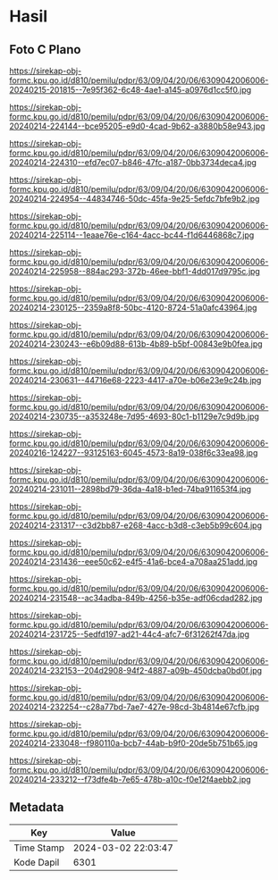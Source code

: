 # Hasil

## Foto C Plano

https://sirekap-obj-formc.kpu.go.id/d810/pemilu/pdpr/63/09/04/20/06/6309042006006-20240215-201815--7e95f362-6c48-4ae1-a145-a0976d1cc5f0.jpg

https://sirekap-obj-formc.kpu.go.id/d810/pemilu/pdpr/63/09/04/20/06/6309042006006-20240214-224144--bce95205-e9d0-4cad-9b62-a3880b58e943.jpg

https://sirekap-obj-formc.kpu.go.id/d810/pemilu/pdpr/63/09/04/20/06/6309042006006-20240214-224310--efd7ec07-b846-47fc-a187-0bb3734deca4.jpg

https://sirekap-obj-formc.kpu.go.id/d810/pemilu/pdpr/63/09/04/20/06/6309042006006-20240214-224954--44834746-50dc-45fa-9e25-5efdc7bfe9b2.jpg

https://sirekap-obj-formc.kpu.go.id/d810/pemilu/pdpr/63/09/04/20/06/6309042006006-20240214-225114--1eaae76e-c164-4acc-bc44-f1d6446868c7.jpg

https://sirekap-obj-formc.kpu.go.id/d810/pemilu/pdpr/63/09/04/20/06/6309042006006-20240214-225958--884ac293-372b-46ee-bbf1-4dd017d9795c.jpg

https://sirekap-obj-formc.kpu.go.id/d810/pemilu/pdpr/63/09/04/20/06/6309042006006-20240214-230125--2359a8f8-50bc-4120-8724-51a0afc43964.jpg

https://sirekap-obj-formc.kpu.go.id/d810/pemilu/pdpr/63/09/04/20/06/6309042006006-20240214-230243--e6b09d88-613b-4b89-b5bf-00843e9b0fea.jpg

https://sirekap-obj-formc.kpu.go.id/d810/pemilu/pdpr/63/09/04/20/06/6309042006006-20240214-230631--44716e68-2223-4417-a70e-b06e23e9c24b.jpg

https://sirekap-obj-formc.kpu.go.id/d810/pemilu/pdpr/63/09/04/20/06/6309042006006-20240214-230735--a353248e-7d95-4693-80c1-b1129e7c9d9b.jpg

https://sirekap-obj-formc.kpu.go.id/d810/pemilu/pdpr/63/09/04/20/06/6309042006006-20240216-124227--93125163-6045-4573-8a19-038f6c33ea98.jpg

https://sirekap-obj-formc.kpu.go.id/d810/pemilu/pdpr/63/09/04/20/06/6309042006006-20240214-231011--2898bd79-36da-4a18-b1ed-74ba911653f4.jpg

https://sirekap-obj-formc.kpu.go.id/d810/pemilu/pdpr/63/09/04/20/06/6309042006006-20240214-231317--c3d2bb87-e268-4acc-b3d8-c3eb5b99c604.jpg

https://sirekap-obj-formc.kpu.go.id/d810/pemilu/pdpr/63/09/04/20/06/6309042006006-20240214-231436--eee50c62-e4f5-41a6-bce4-a708aa251add.jpg

https://sirekap-obj-formc.kpu.go.id/d810/pemilu/pdpr/63/09/04/20/06/6309042006006-20240214-231548--ac34adba-849b-4256-b35e-adf06cdad282.jpg

https://sirekap-obj-formc.kpu.go.id/d810/pemilu/pdpr/63/09/04/20/06/6309042006006-20240214-231725--5edfd197-ad21-44c4-afc7-6f31262f47da.jpg

https://sirekap-obj-formc.kpu.go.id/d810/pemilu/pdpr/63/09/04/20/06/6309042006006-20240214-232153--204d2908-94f2-4887-a09b-450dcba0bd0f.jpg

https://sirekap-obj-formc.kpu.go.id/d810/pemilu/pdpr/63/09/04/20/06/6309042006006-20240214-232254--c28a77bd-7ae7-427e-98cd-3b4814e67cfb.jpg

https://sirekap-obj-formc.kpu.go.id/d810/pemilu/pdpr/63/09/04/20/06/6309042006006-20240214-233048--f980110a-bcb7-44ab-b9f0-20de5b751b65.jpg

https://sirekap-obj-formc.kpu.go.id/d810/pemilu/pdpr/63/09/04/20/06/6309042006006-20240214-233212--f73dfe4b-7e65-478b-a10c-f0e12f4aebb2.jpg


## Metadata

| Key        | Value               |
| ---------- | ------------------- |
| Time Stamp | 2024-03-02 22:03:47 |
| Kode Dapil | 6301                |



